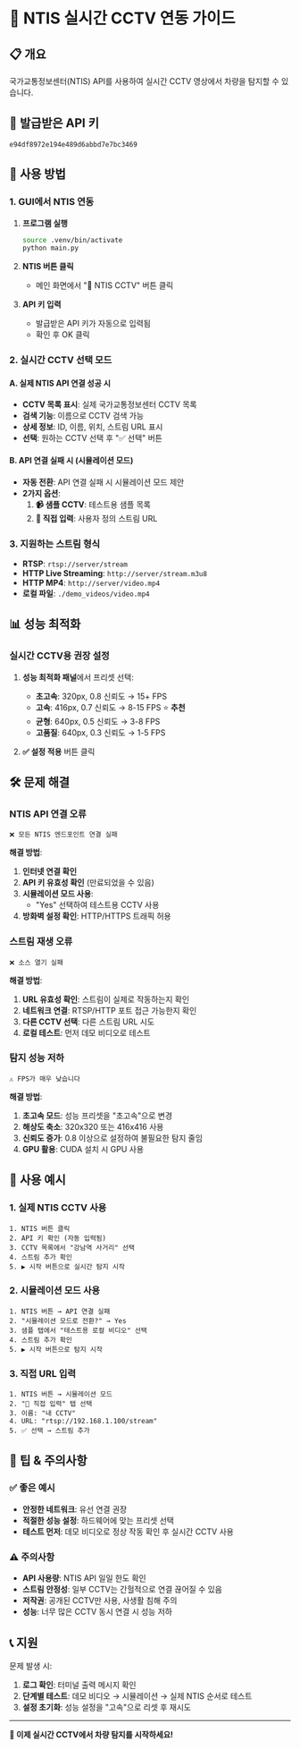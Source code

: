 # 🚨 NTIS 실시간 CCTV 연동 가이드

## 📋 개요
국가교통정보센터(NTIS) API를 사용하여 실시간 CCTV 영상에서 차량을 탐지할 수 있습니다.

## 🔑 발급받은 API 키
```
e94df8972e194e489d6abbd7e7bc3469
```

## 🚀 사용 방법

### 1. GUI에서 NTIS 연동
1. **프로그램 실행**
   ```bash
   source .venv/bin/activate
   python main.py
   ```

2. **NTIS 버튼 클릭**
   - 메인 화면에서 "🚨 NTIS CCTV" 버튼 클릭

3. **API 키 입력**
   - 발급받은 API 키가 자동으로 입력됨
   - 확인 후 OK 클릭

### 2. 실시간 CCTV 선택 모드

#### A. 실제 NTIS API 연결 성공 시
- **CCTV 목록 표시**: 실제 국가교통정보센터 CCTV 목록
- **검색 기능**: 이름으로 CCTV 검색 가능
- **상세 정보**: ID, 이름, 위치, 스트림 URL 표시
- **선택**: 원하는 CCTV 선택 후 "✅ 선택" 버튼

#### B. API 연결 실패 시 (시뮬레이션 모드)
- **자동 전환**: API 연결 실패 시 시뮬레이션 모드 제안
- **2가지 옵션**:
  1. **📹 샘플 CCTV**: 테스트용 샘플 목록
  2. **🔗 직접 입력**: 사용자 정의 스트림 URL

### 3. 지원하는 스트림 형식
- **RTSP**: `rtsp://server/stream`
- **HTTP Live Streaming**: `http://server/stream.m3u8`
- **HTTP MP4**: `http://server/video.mp4`
- **로컬 파일**: `./demo_videos/video.mp4`

## 📊 성능 최적화

### 실시간 CCTV용 권장 설정
1. **성능 최적화 패널**에서 프리셋 선택:
   - **초고속**: 320px, 0.8 신뢰도 → 15+ FPS
   - **고속**: 416px, 0.7 신뢰도 → 8-15 FPS ⭐ **추천**
   - **균형**: 640px, 0.5 신뢰도 → 3-8 FPS
   - **고품질**: 640px, 0.3 신뢰도 → 1-5 FPS

2. **✅ 설정 적용** 버튼 클릭

## 🛠️ 문제 해결

### NTIS API 연결 오류
```
❌ 모든 NTIS 엔드포인트 연결 실패
```

**해결 방법**:
1. **인터넷 연결 확인**
2. **API 키 유효성 확인** (만료되었을 수 있음)
3. **시뮬레이션 모드 사용**: 
   - "Yes" 선택하여 테스트용 CCTV 사용
4. **방화벽 설정 확인**: HTTP/HTTPS 트래픽 허용

### 스트림 재생 오류
```
❌ 소스 열기 실패
```

**해결 방법**:
1. **URL 유효성 확인**: 스트림이 실제로 작동하는지 확인
2. **네트워크 연결**: RTSP/HTTP 포트 접근 가능한지 확인
3. **다른 CCTV 선택**: 다른 스트림 URL 시도
4. **로컬 테스트**: 먼저 데모 비디오로 테스트

### 탐지 성능 저하
```
⚠️ FPS가 매우 낮습니다
```

**해결 방법**:
1. **초고속 모드**: 성능 프리셋을 "초고속"으로 변경
2. **해상도 축소**: 320x320 또는 416x416 사용
3. **신뢰도 증가**: 0.8 이상으로 설정하여 불필요한 탐지 줄임
4. **GPU 활용**: CUDA 설치 시 GPU 사용

## 📝 사용 예시

### 1. 실제 NTIS CCTV 사용
```
1. NTIS 버튼 클릭
2. API 키 확인 (자동 입력됨)
3. CCTV 목록에서 "강남역 사거리" 선택
4. 스트림 추가 확인
5. ▶️ 시작 버튼으로 실시간 탐지 시작
```

### 2. 시뮬레이션 모드 사용
```
1. NTIS 버튼 → API 연결 실패
2. "시뮬레이션 모드로 전환?" → Yes
3. 샘플 탭에서 "테스트용 로컬 비디오" 선택
4. 스트림 추가 확인  
5. ▶️ 시작 버튼으로 탐지 시작
```

### 3. 직접 URL 입력
```
1. NTIS 버튼 → 시뮬레이션 모드
2. "🔗 직접 입력" 탭 선택
3. 이름: "내 CCTV"
4. URL: "rtsp://192.168.1.100/stream"
5. ✅ 선택 → 스트림 추가
```

## 🎯 팁 & 주의사항

### ✅ 좋은 예시
- **안정한 네트워크**: 유선 연결 권장
- **적절한 성능 설정**: 하드웨어에 맞는 프리셋 선택
- **테스트 먼저**: 데모 비디오로 정상 작동 확인 후 실시간 CCTV 사용

### ⚠️ 주의사항
- **API 사용량**: NTIS API 일일 한도 확인
- **스트림 안정성**: 일부 CCTV는 간헐적으로 연결 끊어질 수 있음
- **저작권**: 공개된 CCTV만 사용, 사생활 침해 주의
- **성능**: 너무 많은 CCTV 동시 연결 시 성능 저하

## 📞 지원

문제 발생 시:
1. **로그 확인**: 터미널 출력 메시지 확인
2. **단계별 테스트**: 데모 비디오 → 시뮬레이션 → 실제 NTIS 순서로 테스트
3. **설정 초기화**: 성능 설정을 "고속"으로 리셋 후 재시도

---

**🎉 이제 실시간 CCTV에서 차량 탐지를 시작하세요!**